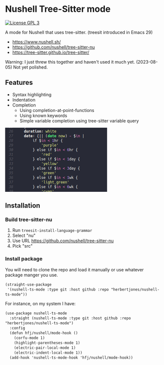 # Nushell Tree-Sitter mode

[![License GPL 3](https://img.shields.io/badge/license-GPL_3-green.svg)](http://www.gnu.org/licenses/gpl-3.0.txt)

A mode for Nushell that uses tree-sitter. (treesit introduced in Emacs 29)

* https://www.nushell.sh/
* https://github.com/nushell/tree-sitter-nu
* https://tree-sitter.github.io/tree-sitter/

Warning: I just threw this together and haven't used it much yet. (2023-08-05)  Not yet polished.


## Features

* Syntax highlighting
* Indentation
* Completion 
  * Using completion-at-point-functions
  * Using known keywords
  * Simple variable completion using tree-sitter variable query

![example highlighting](images/sample.png)


## Installation

### Build tree-sitter-nu

1. Run `treesit-install-language-grammar`
2. Select "nu"
3. Use URL https://github.com/nushell/tree-sitter-nu
4. Pick "src"


### Install package

You will need to clone the repo and load it manually or use whatever package manger you use.

```emacs-lisp
(straight-use-package
 '(nushell-ts-mode :type git :host github :repo "herbertjones/nushell-ts-mode"))
```

For instance, on my system I have:
```emacs-lisp
(use-package nushell-ts-mode
  :straight (nushell-ts-mode :type git :host github :repo "herbertjones/nushell-ts-mode")
  :config
  (defun hfj/nushell/mode-hook ()
    (corfu-mode 1)
    (highlight-parentheses-mode 1)
    (electric-pair-local-mode 1)
    (electric-indent-local-mode 1))
  (add-hook 'nushell-ts-mode-hook 'hfj/nushell/mode-hook))
```
